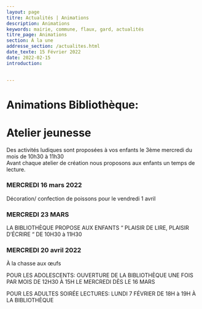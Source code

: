 ```yaml
---
layout: page
titre: Actualités | Animations
description: Animations
keywords: mairie, commune, flaux, gard, actualités
titre_page: Animations
section: À la une
addresse_section: /actualites.html
date_texte: 15 Février 2022
date: 2022-02-15
introduction: 

  
---
```

# Animations Bibliothèque:


# Atelier jeunesse <br>
Des activités ludiques sont proposées à vos enfants le 3ème mercredi du mois de 10h30 à 11h30<br>
Avant chaque atelier de création nous proposons aux enfants un temps de lecture.<br>

### MERCREDI 16 mars 2022<br>
Décoration/ confection de poissons pour le vendredi 1 avril<br>

### MERCREDI 23 MARS<br> 
LA BIBLIOTHÈQUE PROPOSE AUX ENFANTS “ PLAISIR DE LIRE, PLAISIR D’ÉCRIRE “ DE 10H30 à 11H30<br>


### MERCREDI 20 avril 2022<br>
À la chasse aux œufs<br>

POUR LES ADOLESCENTS: OUVERTURE DE LA BIBLIOTHÈQUE UNE FOIS PAR MOIS DE 12H30 À 15H LE MERCREDI DÈS LE 16 MARS<br>

POUR LES ADULTES SOIRÉE LECTURES: LUNDI 7 FÉVRIER DE 18H à 19H À LA BIBLIOTHÈQUE<br>



